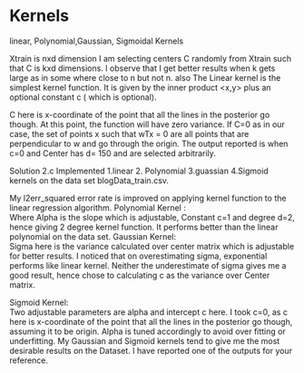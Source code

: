 # Kernels
linear, Polynomial,Gaussian, Sigmoidal Kernels

Xtrain is nxd dimension
I am selecting centers C randomly from Xtrain such that C is kxd dimensions. I observe that I get better results when k gets large as in some where close to n but not n. also The Linear kernel is the simplest kernel function. It is given by the inner product <x,y> plus an optional constant c ( which is optional).
 
C here is x-coordinate of the point that all the lines in the posterior go though. At this point, the function will have zero variance. If C=0 as in our case, the set of points x such that wTx = 0 are all points that are perpendicular to w and go through the origin. 
The output reported is when c=0 and Center has d= 150 and are selected arbitrarily. 

Solution 2.c
Implemented 1.linear 2. Polynomial 3.guassian 4.Sigmoid kernels on the data set blogData_train.csv.
 

My l2err_squared error rate is improved on applying kernel function to the linear regression algorithm.
Polynomial Kernel :  
Where Alpha is the slope which is adjustable, Constant c=1 and degree d=2, hence giving 2 degree kernel function. It performs better than the linear polynomial on the data set. 
Gaussian Kernel:  
Sigma here is the variance calculated over center matrix which is adjustable for better results. I noticed that on overestimating sigma, exponential performs like linear kernel. Neither the underestimate of sigma gives me a good result, hence chose to calculating c as the variance over Center matrix.

Sigmoid Kernel:  
Two adjustable parameters are alpha and intercept c here. I took c=0, as c here is x-coordinate of the point that all the lines in the posterior go though, assuming it to be origin. Alpha is tuned accordingly to avoid over fitting or underfitting.
My Gaussian and Sigmoid kernels tend to give me the most desirable results on the Dataset. I have reported one of the outputs for your reference.
